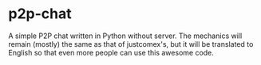 # p2p-chat
A simple P2P chat written in Python without server. The mechanics will remain (mostly) the same as that of justcomex's, but it will be translated to English so that even more people can use this awesome code.
